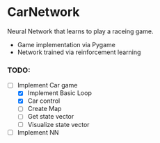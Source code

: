 # CarNetwork

Neural Network that learns to play a raceing game.

- Game implementation via Pygame
- Network trained via reinforcement learning

### TODO:
- [ ] Implement Car game
  - [x] Implement Basic Loop
  - [x] Car control
  - [ ] Create Map
  - [ ] Get state vector
  - [ ] Visualize state vector
  
- [ ] Implement NN
